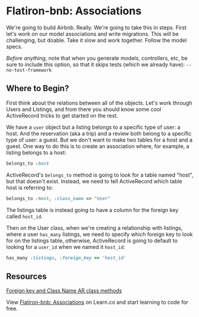 # Flatiron-bnb: Associations

We're going to build Airbnb. Really. We're going to take this in steps. First let's work on our model associations and write migrations. This will be challenging, but doable. Take it slow and work together. Follow the model specs.

<em>Before anything</em>, note that when you generate models, controllers, etc, be sure to include this option, so that it skips tests (which we already have): `--no-test-framework`

## Where to Begin?

First think about the relations between all of the objects. Let's work through Users and Listings, and from there you should know some cool ActiveRecord tricks to get started on the rest.

We have a `user` object but a listing belongs to a specific type of user: a host. And the reservation (aka a trip) and a review both belong to a specific type of user: a guest. But we don't want to make two tables for a host and a guest. One way to do this is to create an association where, for example, a listing belongs to a host:

```ruby
belongs_to :host
```

ActiveRecord's `belongs_to` method is going to look for a table named "host", but that doesn't exist. Instead, we need to tell ActiveRecord which table host is referring to:

```ruby
belongs_to :host, :class_name => "User"
```

The listings table is instead going to have a column for the foreign key called `host_id`.

Then on the User class, when we're creating a relationship with listings, where a user `has_many` listings, we need to specify which foreign key to look for on the listings table, otherwise, ActiveRecord is going to default to looking for a `user_id` when we named it `host_id`:

```ruby
has_many :listings, :foreign_key => 'host_id'
```

## Resources

[Foreign key and Class Name AR class methods](http://api.rubyonrails.org/classes/ActiveRecord/Associations/ClassMethods.html)

<p data-visibility='hidden'>View <a href='https://learn.co/lessons/flatiron-bnb-associations' title='Flatiron-bnb: Associations'>Flatiron-bnb: Associations</a> on Learn.co and start learning to code for free.</p>
